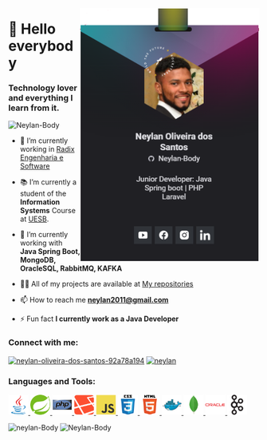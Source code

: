 <a href="https://neylan-body.github.io/NLW_ORIGIN.github.io/" target="blank"><img align="right" height="510" width="360" src="badge-neylanBody.png" alt="badge" /></a>

<h1 align="left">👋 Hello everybody</h1>
<h3 align="left">Technology lover and everything I learn from it.</h3>

<p align="left"> <img src="https://komarev.com/ghpvc/?username=Neylan-Body&label=Profile%20views&color=0e75b6&style=flat" alt="Neylan-Body" /> </p>

- 🔭 I’m currently working in [Radix Engenharia e Software](https://www.radixeng.com.br)

- 📚 I’m currently a student of the **Information Systems** Course at [UESB](http://www.uesb.br/).

- 🌱 I’m currently working with **Java Spring Boot, MongoDB, OracleSQL, RabbitMQ, KAFKA**
 
- 👨‍💻 All of my projects are available at [My repositories](https://github.com/Neylan-Body?tab=repositories)

- 📫 How to reach me **neylan2011@gmail.com**

- ⚡ Fun fact **I currently work as a Java Developer**

<h3 align="left">Connect with me:</h3>
<p align="left">
<a href="https://linkedin.com/in/neylan-oliveira-dos-santos-92a78a194" target="blank"><img align="center" src="https://raw.githubusercontent.com/rahuldkjain/github-profile-readme-generator/master/src/images/icons/Social/linked-in-alt.svg" alt="neylan-oliveira-dos-santos-92a78a194" height="30" width="40" /></a>
<a href="https://instagram.com/neylan" target="blank"><img align="center" src="https://raw.githubusercontent.com/rahuldkjain/github-profile-readme-generator/master/src/images/icons/Social/instagram.svg" alt="neylan" height="30" width="40" /></a>
</p>

<h3 align="left">Languages and Tools:</h3>
<p align="left"> <a href="https://www.w3schools.com/java/default.asp" target="_blank"> <img src="https://raw.githubusercontent.com/devicons/devicon/master/icons/java/java-original.svg" alt="java" width="40" height="40"/> </a> <a href="https://www.baeldung.com/" target="_blank"> <img src="https://raw.githubusercontent.com/devicons/devicon/master/icons/spring/spring-original.svg" alt="spring" width="40" height="40"/> </a> <a href="https://www.w3schools.com/php/" target="_blank"> <img src="https://raw.githubusercontent.com/devicons/devicon/master/icons/php/php-original.svg" alt="php" width="40" height="40"/> </a> <a href="https://www.w3schools.in/laravel-tutorial/" target="_blank"> <img src="https://raw.githubusercontent.com/devicons/devicon/master/icons/laravel/laravel-plain.svg" alt="laravel" width="40" height="40"/> </a> <a href="https://developer.mozilla.org/en-US/docs/Web/JavaScript" target="_blank"> <img src="https://raw.githubusercontent.com/devicons/devicon/master/icons/javascript/javascript-original.svg" alt="javascript" width="40" height="40"/> </a> <a href="https://www.w3schools.com/css/" target="_blank"> <img src="https://raw.githubusercontent.com/devicons/devicon/master/icons/css3/css3-original-wordmark.svg" alt="css3" width="40" height="40"/> </a> <a href="https://www.w3.org/html/" target="_blank"> <img src="https://raw.githubusercontent.com/devicons/devicon/master/icons/html5/html5-original-wordmark.svg" alt="html5" width="40" height="40"/> </a> <a href="https://www.w3adda.com/docker-tutorial" target="_blank"> <img src="https://raw.githubusercontent.com/devicons/devicon/master/icons/docker/docker-original.svg" alt="docker" width="40" height="40"/> </a> <a href="https://www.w3resource.com/mongodb/introduction-mongodb.php" target="_blank"> <img src="https://raw.githubusercontent.com/devicons/devicon/master/icons/mongodb/mongodb-original.svg" alt="mongodb" width="40" height="40"/> </a> <a href="https://www.w3spoint.com/oracle-tutorial" target="_blank"> <img src="https://raw.githubusercontent.com/devicons/devicon/master/icons/oracle/oracle-original.svg" alt="oracle" width="40" height="40"/> </a> <a href="https://www.tutorialspoint.com/apache_kafka/index.htm" target="_blank"> <img src="https://raw.githubusercontent.com/devicons/devicon/master/icons/apachekafka/apachekafka-original.svg" alt="kafka" width="40" height="40"/> </a>
 

<p><img align="left" src="https://github-readme-stats.vercel.app/api/top-langs?username=Neylan-Body&show_icons=true&locale=en&layout=compact" alt="neylan-Body" /></p>

<p>&nbsp;<img align="rigth" width="400rem" src="https://github-readme-stats.vercel.app/api?username=Neylan-Body&show_icons=true&locale=en" alt="Neylan-Body" /></p>

